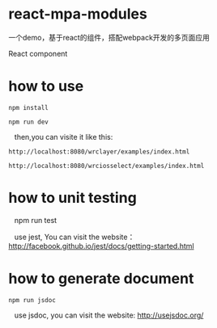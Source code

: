 # react-mpa-modules

一个demo，基于react的组件，搭配webpack开发的多页面应用

React component

# how to use

    npm install
    
    npm run dev
    
    then,you can visite it like this: 
    
    http://localhost:8080/wrclayer/examples/index.html
    
    http://localhost:8080/wrciosselect/examples/index.html
    
# how to unit testing

    npm run test
    
    use jest, You can visit the website： http://facebook.github.io/jest/docs/getting-started.html
    
# how to  generate document

    npm run jsdoc 
    
    use jsdoc, you can visit the website: http://usejsdoc.org/
